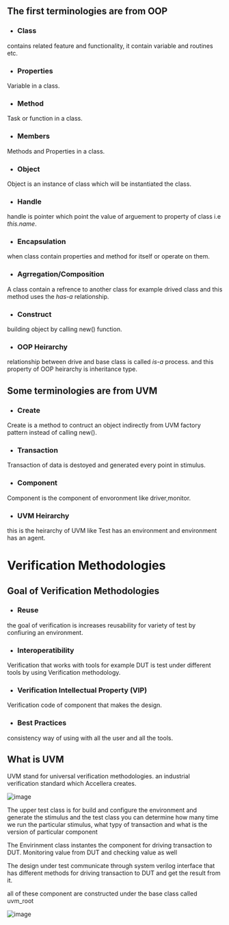 ## The first terminologies are from OOP

- ### Class
contains related feature and functionality, it contain variable and routines etc.

- ### Properties
Variable in a class. 

- ### Method
Task or function in a class.

- ### Members
Methods and Properties in a class.

- ### Object
Object is an instance of class which will be instantiated the class.

- ### Handle
handle is pointer which point the value of arguement to property of class i.e *this.name*.

- ### Encapsulation
when class contain properties and method for itself or operate on them.

- ### Agrregation/Composition
A class contain a refrence to another class for example drived class and this method uses the *has-a* relationship.

- ### Construct
building object by calling new() function.

- ### OOP Heirarchy
relationship between drive and base class is called *is-a* process. and this property of OOP heirarchy is inheritance type.


## Some terminologies are from UVM

- ### Create
Create is a method to contruct an object indirectly from UVM factory pattern instead of calling new().

- ### Transaction
Transaction of data is destoyed and generated every point in stimulus. 

- ### Component
Component is the component of envoronment like driver,monitor.

- ### UVM Heirarchy
this is the heirarchy of UVM like Test has an environment and environment has an agent.

# Verification Methodologies

## Goal of Verification Methodologies

- ### Reuse
the goal of verification is increases reusability for variety of test by confiuring an environment.

- ### Interoperatibility
Verification that works with tools for example DUT is test under different tools by using Verification methodology.

- ### Verification Intellectual Property (VIP)
Verification code of component that makes the design.

- ### Best Practices
consistency way of using with all the user and all the tools.

## What is UVM
UVM stand  for universal verification methodologies. an industrial verification standard which Accellera creates. 

![image](https://user-images.githubusercontent.com/81433387/182689947-18d78233-4c31-42a6-b63b-32be0a49455b.png)

The upper test class is for build and configure the environment and generate the stimulus and the test class you can determine how many time we run the particular stimulus, what typy of transaction and what is the version of particular component

The Envirinment class instantes the component for driving transaction to DUT. Monitoring value from DUT and checking value as well 

The design under test communicate through system verilog interface that has different methods for driving transaction to DUT and get the result from it.

all of these component are constructed under the base class called uvm_root

![image](https://user-images.githubusercontent.com/81433387/182692897-b0044f90-52af-4232-bb41-84d7ac0c8ae2.png)
